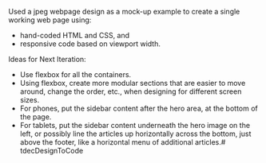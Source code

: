 Used a jpeg webpage design as a mock-up example to create a single working web page using: 
- hand-coded HTML and CSS, and 
- responsive code based on viewport width. 

Ideas for Next Iteration:
- Use flexbox for all the containers.
- Using flexbox, create more modular sections that are easier to move around, change the order, etc., when designing for different screen sizes.
- For phones, put the sidebar content after the hero area, at the bottom of the page.
- For tablets, put the sidebar content underneath the hero image on the left, or possibly line the articles up horizontally across the bottom, just above the footer, like a horizontal menu of additional articles.# tdecDesignToCode
